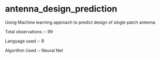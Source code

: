 # antenna_design_prediction

Using Machine learning approach to predict design of single patch antenna

Total observations :- 99

Language used :- R

Algorithm Used :- Neural Net
